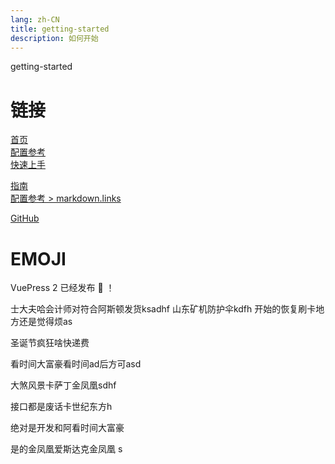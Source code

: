 ```yaml
---
lang: zh-CN
title: getting-started
description: 如何开始
---
```

getting-started


# 链接
<!-- 相对路径 -->
[首页](../README.md)  
[配置参考](../reference/config.md)  
[快速上手](./getting-started.md)  
<!-- 绝对路径 -->
[指南](/zh/guide/README.md)  
[配置参考 > markdown.links](/zh/reference/config.md#links)  
<!-- URL -->
[GitHub](https://github.com) 


# EMOJI
VuePress 2 已经发布 :tada: ！


士大夫哈会计师对符合阿斯顿发货ksadhf
山东矿机防护伞kdfh
开始的恢复刷卡地方还是觉得烦as

圣诞节疯狂啥快递费

看时间大富豪看时间ad后方可asd


大煞风景卡萨丁金凤凰sdhf

接口都是废话卡世纪东方h

绝对是开发和阿看时间大富豪


是的金凤凰爱斯达克金凤凰 
s
<Vssue />